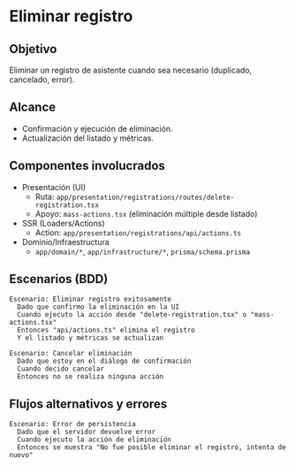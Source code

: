 # Eliminar registro

## Objetivo
Eliminar un registro de asistente cuando sea necesario (duplicado, cancelado, error).

## Alcance
- Confirmación y ejecución de eliminación.
- Actualización del listado y métricas.

## Componentes involucrados
- Presentación (UI)
  - Ruta: `app/presentation/registrations/routes/delete-registration.tsx`
  - Apoyo: `mass-actions.tsx` (eliminación múltiple desde listado)
- SSR (Loaders/Actions)
  - Action: `app/presentation/registrations/api/actions.ts`
- Dominio/Infraestructura
  - `app/domain/*`, `app/infrastructure/*`, `prisma/schema.prisma`

## Escenarios (BDD)

```gherkin
Escenario: Eliminar registro exitosamente
  Dado que confirmo la eliminación en la UI
  Cuando ejecuto la acción desde "delete-registration.tsx" o "mass-actions.tsx"
  Entonces "api/actions.ts" elimina el registro
  Y el listado y métricas se actualizan

Escenario: Cancelar eliminación
  Dado que estoy en el diálogo de confirmación
  Cuando decido cancelar
  Entonces no se realiza ninguna acción
```

## Flujos alternativos y errores

```gherkin
Escenario: Error de persistencia
  Dado que el servidor devuelve error
  Cuando ejecuto la acción de eliminación
  Entonces se muestra "No fue posible eliminar el registro, intenta de nuevo"
```
